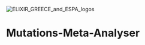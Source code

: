 ![ELIXIR_GREECE_and_ESPA_logos](http://genomics-lab.fleming.gr/fleming/reczko/elixir/logos/ELIXIR_GREECE_and_ESPA_logos-1338x218.png)


# Mutations-Meta-Analyser
